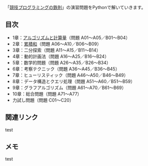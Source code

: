 「[競技プログラミングの鉄則](https://amzn.to/3VhazPW)」の演習問題をPythonで解いていきます。

## 目次
- 1章：[アルゴリズムと計算量](https://github.com/shingokmg/tessoku/tree/main/chapter01)（問題 A01～A05／B01～B04）
- 2章：[累積和](https://github.com/shingokmg/tessoku/tree/main/chapter02)（問題 A06～A10／B06～B09）
- 3章：二分探索（問題 A11～A15／B11～B14）
- 4章：動的計画法（問題 A16～A25／B16～B24）
- 5章：数学的問題（問題 A26～A35／B26～B34）
- 6章：考察テクニック（問題 A36～A45／B36～B45）
- 7章：ヒューリスティック（問題 A46～A50／B46～B49）
- 8章：データ構造とクエリ処理（問題 A51～A60／B51～B59）
- 9章：グラフアルゴリズム（問題 A61～A70／B61～B69）
- 10章：総合問題（問題 A71～A77）
- 力試し問題（問題 C01～C20）

## 関連リンク
test

## メモ
test
